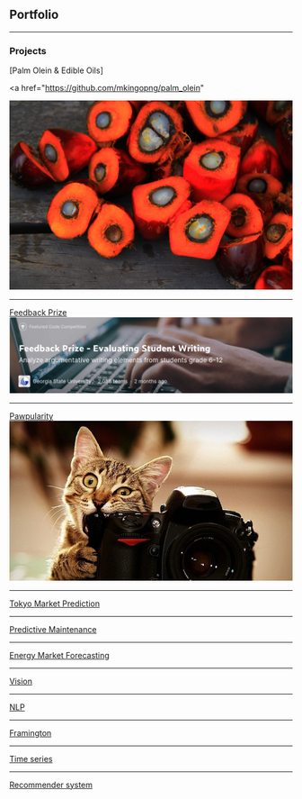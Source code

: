 ## Portfolio

---

### Projects

[Palm Olein & Edible Oils]

<a href="https://github.com/mkingopng/palm_olein"

<img src="images/palm-oil.jpg?raw=true"/>

---
[Feedback Prize](/https://github.com/mkingopng/feedback_prize_pytorch)
<img src="images/kaggle_feedback_prize.png"/>

---
[Pawpularity](https://www.kaggle.com/competitions/petfinder-pawpularity-score)
<img src="images/petfinder.jpg?raw=true"/>

---
[Tokyo Market Prediction](http://example.com/)

---
[Predictive Maintenance](http://example.com/)

---
[Energy Market Forecasting](http://example.com/)

---
[Vision](http://example.com/)

---
[NLP](http://example.com/)

---
[Framington](http://example.com/)

---
[Time series](http://example.com/)

---
[Recommender system](http://example.com/)
